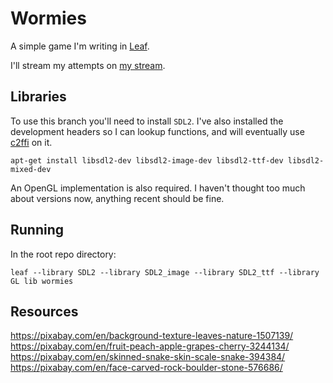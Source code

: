 # Wormies

A simple game I'm writing in [Leaf](http://leaflang.org).

I'll stream my attempts on [my stream](https://www.twitch.tv/mortoray).


## Libraries

To use this branch you'll need to install `SDL2`.  I've also installed the development headers so I can lookup functions, and will eventually use [c2ffi](https://github.com/rpav/c2ffi) on it.

	apt-get install libsdl2-dev libsdl2-image-dev libsdl2-ttf-dev libsdl2-mixed-dev

An OpenGL implementation is also required. I haven't thought too much about versions now, anything recent should be fine.


## Running

In the root repo directory:

	leaf --library SDL2 --library SDL2_image --library SDL2_ttf --library GL lib wormies
	
	


	
## Resources

https://pixabay.com/en/background-texture-leaves-nature-1507139/
https://pixabay.com/en/fruit-peach-apple-grapes-cherry-3244134/
https://pixabay.com/en/skinned-snake-skin-scale-snake-394384/
https://pixabay.com/en/face-carved-rock-boulder-stone-576686/

